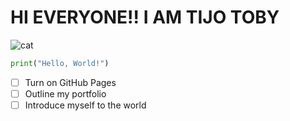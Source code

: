 # HI EVERYONE!!  I AM TIJO TOBY
![cat](http://octodex.github.com/images/labtocat.png)
```python
print("Hello, World!")
```
- [ ] Turn on GitHub Pages
- [ ] Outline my portfolio
- [ ] Introduce myself to the world
